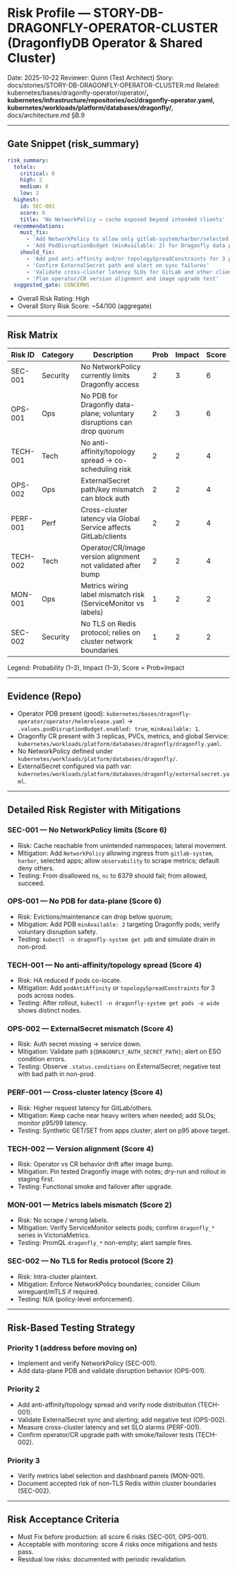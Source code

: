 # Risk Profile — STORY-DB-DRAGONFLY-OPERATOR-CLUSTER (DragonflyDB Operator & Shared Cluster)

Date: 2025-10-22
Reviewer: Quinn (Test Architect)
Story: docs/stories/STORY-DB-DRAGONFLY-OPERATOR-CLUSTER.md
Related: kubernetes/bases/dragonfly-operator/operator/**, kubernetes/infrastructure/repositories/oci/dragonfly-operator.yaml, kubernetes/workloads/platform/databases/dragonfly/**, docs/architecture.md §B.9

---

## Gate Snippet (risk_summary)

```yaml
risk_summary:
  totals:
    critical: 0
    high: 2
    medium: 6
    low: 2
  highest:
    id: SEC-001
    score: 6
    title: 'No NetworkPolicy → cache exposed beyond intended clients'
  recommendations:
    must_fix:
      - 'Add NetworkPolicy to allow only gitlab-system/harbor/selected apps + observability metrics egress'
      - 'Add PodDisruptionBudget (minAvailable: 2) for Dragonfly data pods'
    should_fix:
      - 'Add pod anti-affinity and/or topologySpreadConstraints for 3 pods'
      - 'Confirm ExternalSecret path and alert on sync failures'
      - 'Validate cross-cluster latency SLOs for GitLab and other clients'
      - 'Plan operator/CR version alignment and image upgrade test'
  suggested_gate: CONCERNS
```

- Overall Risk Rating: High
- Overall Story Risk Score: ~54/100 (aggregate)

---

## Risk Matrix

| Risk ID   | Category | Description                                                                 | Prob | Impact | Score | Priority |
| --------- | -------- | --------------------------------------------------------------------------- | ---- | ------ | ----- | -------- |
| SEC-001   | Security | No NetworkPolicy currently limits Dragonfly access                          | 2    | 3      | 6     | P1       |
| OPS-001   | Ops      | No PDB for Dragonfly data-plane; voluntary disruptions can drop quorum      | 2    | 3      | 6     | P1       |
| TECH-001  | Tech     | No anti-affinity/topology spread → co-scheduling risk                       | 2    | 2      | 4     | P2       |
| OPS-002   | Ops      | ExternalSecret path/key mismatch can block auth                             | 2    | 2      | 4     | P2       |
| PERF-001  | Perf     | Cross-cluster latency via Global Service affects GitLab/clients             | 2    | 2      | 4     | P2       |
| TECH-002  | Tech     | Operator/CR/image version alignment not validated after bump                | 2    | 2      | 4     | P2       |
| MON-001   | Ops      | Metrics wiring label mismatch risk (ServiceMonitor vs labels)               | 1    | 2      | 2     | P3       |
| SEC-002   | Security | No TLS on Redis protocol; relies on cluster network boundaries              | 1    | 2      | 2     | P3       |

Legend: Probability (1–3), Impact (1–3), Score = Prob×Impact

---

## Evidence (Repo)

- Operator PDB present (good): `kubernetes/bases/dragonfly-operator/operator/helmrelease.yaml` → `.values.podDisruptionBudget.enabled: true`, `minAvailable: 1`.
- Dragonfly CR present with 3 replicas, PVCs, metrics, and global Service: `kubernetes/workloads/platform/databases/dragonfly/dragonfly.yaml`.
- No NetworkPolicy defined under `kubernetes/workloads/platform/databases/dragonfly/`.
- ExternalSecret configured via path var: `kubernetes/workloads/platform/databases/dragonfly/externalsecret.yaml`.

---

## Detailed Risk Register with Mitigations

### SEC-001 — No NetworkPolicy limits (Score 6)
- Risk: Cache reachable from unintended namespaces; lateral movement.
- Mitigation: Add `NetworkPolicy` allowing ingress from `gitlab-system`, `harbor`, selected apps; allow `observability` to scrape metrics; default deny others.
- Testing: From disallowed ns, `nc` to 6379 should fail; from allowed, succeed.

### OPS-001 — No PDB for data-plane (Score 6)
- Risk: Evictions/maintenance can drop below quorum;
- Mitigation: Add PDB `minAvailable: 2` targeting Dragonfly pods; verify voluntary disruption safety.
- Testing: `kubectl -n dragonfly-system get pdb` and simulate drain in non-prod.

### TECH-001 — No anti-affinity/topology spread (Score 4)
- Risk: HA reduced if pods co-locate.
- Mitigation: Add `podAntiAffinity` or `topologySpreadConstraints` for 3 pods across nodes.
- Testing: After rollout, `kubectl -n dragonfly-system get pods -o wide` shows distinct nodes.

### OPS-002 — ExternalSecret mismatch (Score 4)
- Risk: Auth secret missing → service down.
- Mitigation: Validate path `${DRAGONFLY_AUTH_SECRET_PATH}`; alert on ESO condition errors.
- Testing: Observe `.status.conditions` on ExternalSecret; negative test with bad path in non-prod.

### PERF-001 — Cross-cluster latency (Score 4)
- Risk: Higher request latency for GitLab/others.
- Mitigation: Keep cache near heavy writers when needed; add SLOs; monitor p95/99 latency.
- Testing: Synthetic GET/SET from apps cluster; alert on p95 above target.

### TECH-002 — Version alignment (Score 4)
- Risk: Operator vs CR behavior drift after image bump.
- Mitigation: Pin tested Dragonfly image with notes; dry-run and rollout in staging first.
- Testing: Functional smoke and failover after upgrade.

### MON-001 — Metrics labels mismatch (Score 2)
- Risk: No scrape / wrong labels.
- Mitigation: Verify ServiceMonitor selects pods; confirm `dragonfly_*` series in VictoriaMetrics.
- Testing: PromQL `dragonfly_*` non-empty; alert sample fires.

### SEC-002 — No TLS for Redis protocol (Score 2)
- Risk: Intra-cluster plaintext.
- Mitigation: Enforce NetworkPolicy boundaries; consider Cilium wireguard/mTLS if required.
- Testing: N/A (policy-level enforcement).

---

## Risk-Based Testing Strategy

### Priority 1 (address before moving on)
- Implement and verify NetworkPolicy (SEC-001).
- Add data-plane PDB and validate disruption behavior (OPS-001).

### Priority 2
- Add anti-affinity/topology spread and verify node distribution (TECH-001).
- Validate ExternalSecret sync and alerting; add negative test (OPS-002).
- Measure cross-cluster latency and set SLO alarms (PERF-001).
- Confirm operator/CR upgrade path with smoke/failover tests (TECH-002).

### Priority 3
- Verify metrics label selection and dashboard panels (MON-001).
- Document accepted risk of non-TLS Redis within cluster boundaries (SEC-002).

---

## Risk Acceptance Criteria
- Must Fix before production: all score 6 risks (SEC-001, OPS-001).
- Acceptable with monitoring: score 4 risks once mitigations and tests pass.
- Residual low risks: documented with periodic revalidation.

